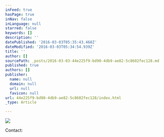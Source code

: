```yaml
---
inFeed: true
hasPage: true
inNav: false
inLanguage: null
starred: false
keywords: []
description: ''
datePublished: '2016-03-03T05:35:43.468Z'
dateModified: '2016-03-03T05:34:54.939Z'
title: ''
author: []
sourcePath: _posts/2016-03-03-44e225f9-bd90-4db9-ae82-5c8602fec128.md
published: true
authors: []
publisher:
  name: null
  domain: null
  url: null
  favicon: null
url: 44e225f9-bd90-4db9-ae82-5c8602fec128/index.html
_type: Article

---
```

![](https://s3-us-west-2.amazonaws.com/the-grid-img/p/24a2fe0242c520552fb936279ca3217ebe4cc32c.jpg)

Contact: